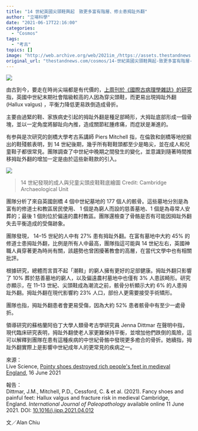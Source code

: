 ```yaml
---
title: "14 世紀英國尖頭鞋興起　致更多富有階層、修士患拇趾外翻"
author: "立場科學"
date: "2021-06-17T22:16:00"
categories:
  - "Cosmos"
tags:
  - "考古"
topics: []
image: "http://web.archive.org/web/2021im_/https://assets.thestandnews.com/media/photos/20210617-16_AdZgu.png"
original_url: "thestandnews.com/cosmos/14-世紀英國尖頭鞋興起-致更多富有階層-修士患拇趾外翻"
---
```

![](http://web.archive.org/web/2021im_/https://assets.thestandnews.com/media/photos/20210617-16_AdZgu.png)

由古到今，要走在時尚尖端都是有代價的，[上周刊於《國際古病理學雜誌》的研究](http://web.archive.org/web/20211229134042/https://doi.org/10.1016/j.ijpp.2021.04.012)指，英國中世紀末期社會階級較高的人因為穿尖頭鞋，而更易出現拇趾外翻 (Hallux valgus) ，平衡力降低更易跌倒造成骨折。

主要由過緊的鞋、家族病史引起的拇趾外翻是種足部畸形，大拇趾底部形成一個骨塊，並以一定角度將腳趾向內推，造成關節紅腫疼痛，而症狀是漸進的。

有参與是次研究的劍橋大學考古系講師 Piers Mitchell 指，在倫敦和劍橋等地挖掘出的鞋殘骸表明，到 14 世紀後期，幾乎所有鞋鞋頭都至少是略尖，並在成人和兒童鞋子都很常見。團隊調查了中世紀中晚期之間發生的變化，並意識到隨著時間推移拇趾外翻的增加一定是由於這些新鞋款的引入。

![](http://web.archive.org/web/2021im_/https://assets.thestandnews.com/media/photos/1-s2.0-S1879981721000280-gr4_lrg_NE4x4.jpg)
> 14 世紀發現的成人與兒童尖頭皮鞋鞋底繪圖 Credit: Cambridge Archaeological Unit

團隊分析了來自英國劍橋 4 個中世紀墓地的 177 個人的骸骨。這些墓地分別是為富有的修道士和教區居民使用、 1 個是為窮人而設的慈善墓地、1 個是為尋常人安葬的；最後 1 個則位於偏遠的農村教區。團隊還檢查了骨骼是否有可能因拇趾外翻失去平衡造成的受傷跡象。

團隊發現， 14–15 世紀的人中有 27% 患有拇趾外翻。在富有墓地中大約 45% 的修道士患拇趾外翻，比例是所有人中最高，團隊指這可能與 14 世紀左右，英國神職人員穿著更為時尚有關，該趨勢也曾困擾著教會的高層，在當代文學中也有相關批評。

根據研究，總體而言買不起「潮鞋」的窮人擁有更好的足部健康。拇趾外翻只影響了 10% 葬於慈善墓地的窮人，以及偏遠農村墓地中也僅有 3% 人患該畸形。研究亦顯示，在 11–13 世紀、尖頭鞋成為潮流之前，骸骨分析顯示大約 6% 的人患拇趾外翻。拇趾外翻在現代影響約 23% 人口，部份人更需要接受手術矯形。

團隊也指，拇趾外翻患者會更易受傷，因為大約 52% 患者骸骨中有至少一處骨折。

領導研究的蘇格蘭阿伯丁大學人類骨考古學研究員 Jenna Dittmar 在聲明中指，現代臨床研究表明，拇趾外翻使老人家更難保持平衡，並增加他們跌倒的風險，這可以解釋到團隊在患有這種疾病的中世紀骨骼中發現更多癒合的骨折。她續指，拇趾外翻實際上是影響中世紀成年人的更常見的疾病之一。

來源：  
Live Science, [Pointy shoes destroyed rich people's feet in medieval England](http://web.archive.org/web/20211229134042/https://www.livescience.com/pointy-shoes-harmed-medieval-feet.html), 16 June 2021

報告：  
Dittmar, J.M., Mitchell, P.D., Cessford, C. & et al. (2021). Fancy shoes and painful feet: Hallux valgus and fracture risk in medieval Cambridge, England. _International Journal of Paleopathology_ available online 11 June 2021. DOI: [10.1016/j.ijpp.2021.04.012](http://web.archive.org/web/20211229134042/https://doi.org/10.1016/j.ijpp.2021.04.012)

文／Alan Chiu